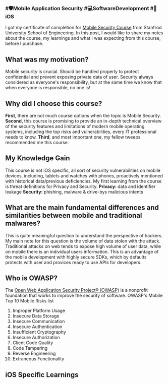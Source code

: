 ### #🛡️Mobile Application Security #💻SoftwareDevelopment #📱iOS 
I got my certificate of completion for [Mobile Security Course](https://online.stanford.edu/courses/xacs215-mobile-security) from Stanfrod University School of Engineering. 
In this post, I would like to share my notes about the course, my learnings and what I was expecting from this course, before I purchase.

## What was my motivation?
Mobile security is crucial. Should be handled properly to protect confidential and prevent exposing private data of user. Security always considered as everyone's responsibility, but at the same time we know that when everyone is responsible, no one is! 
## Why did I choose this course?
**First**, there are not much course options when the topic is Mobile Security. 
**Second**, this course is promising to provide an in-depth technical overview of the security features and limitations of modern mobile operating systems, including the top risks and vulnerabilities, every IT professional needs to know.
**Third**, and most important one, my fellow tweeps recommended me this course.

## My Knowledge Gain
This course is not iOS specific, all sort of security vulnerabilities on mobile devices, including, tablets and watches with phones, proactively mentioned with historical data/previous deficiencies.
My first learning from the course is threat definitions for Privacy and Security. **Privacy:** data and identifier leakage
**Security:** phishing, malware & drive-bys malicious intents

## What are the main fundamental differences and similarities between mobile and traditional malwares?
This is quite meaningful question to understand the perspective of hackers. My main note for this question is the volume of data stolen with the attack. Traditional attacks on web tends to expose high volume of user data, while on mobile there is an individual users information. This is an advantage of the mobile development with highly secure SDKs, which by defaults protects with user and provices ready to use APIs for developers.

## Who is OWASP? 
The [Open Web Application Security Project® (OWASP)](https://owasp.org/) is a nonprofit foundation that works to improve the security of software. 
OWASP's Mobile Top 10 Mobile Risks list
1. Improper Platform Usage
2. Insecure Data Storage
3. Insecure Communication
4. Insecure Authentication
5. Insufficient Cryptography
6. Insecure Authorization
7. Client Code Quality
8. Code Tampering
9. Reverse Engineering
10. Extraneous Functionality

## iOS Specific Learnings








